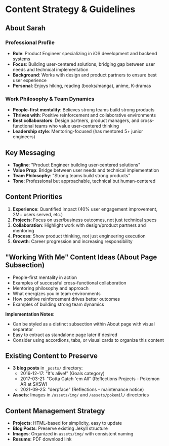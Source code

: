 # Content Strategy & Guidelines

## About Sarah

### Professional Profile
- **Role**: Product Engineer specializing in iOS development and backend systems
- **Focus**: Building user-centered solutions, bridging gap between user needs and technical implementation
- **Background**: Works with design and product partners to ensure best user experience
- **Personal**: Enjoys hiking, reading (books/manga), anime, K-dramas

### Work Philosophy & Team Dynamics
- **People-first mentality**: Believes strong teams build strong products
- **Thrives with**: Positive reinforcement and collaborative environments
- **Best collaborators**: Design partners, product managers, and cross-functional teams who value user-centered thinking
- **Leadership style**: Mentoring-focused (has mentored 5+ junior engineers)

## Key Messaging
- **Tagline**: "Product Engineer building user-centered solutions"
- **Value Prop**: Bridge between user needs and technical implementation
- **Team Philosophy**: "Strong teams build strong products"
- **Tone**: Professional but approachable, technical but human-centered

## Content Priorities
1. **Experience**: Quantified impact (40% user engagement improvement, 2M+ users served, etc.)
2. **Projects**: Focus on user/business outcomes, not just technical specs
3. **Collaboration**: Highlight work with design/product partners and mentoring
4. **Process**: Show product thinking, not just engineering execution
5. **Growth**: Career progression and increasing responsibility

## "Working With Me" Content Ideas (About Page Subsection)
- People-first mentality in action
- Examples of successful cross-functional collaboration
- Mentoring philosophy and approach
- What energizes you in team environments
- How positive reinforcement drives better outcomes
- Examples of building strong team dynamics

**Implementation Notes**: 
- Can be styled as a distinct subsection within About page with visual separator
- Easy to extract as standalone page later if desired
- Consider using accordions, tabs, or visual cards to organize this content

## Existing Content to Preserve
- **3 blog posts** in `_posts/` directory:
  - 2016-12-17: "It's alive!" (Goals category)
  - 2017-03-21: "Gotta Catch 'em All" (Reflections Projects - Pokemon AR at SXSW)
  - 2021-09-25: "derpface" (Reflections - maintenance notice)
- **Assets**: Images in `/assets/img/` and `/assets/pokemil/` directories

## Content Management Strategy
- **Projects**: HTML-based for simplicity, easy to update
- **Blog Posts**: Preserve existing Jekyll structure
- **Images**: Organized in `assets/img/` with consistent naming
- **Resume**: PDF download link